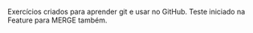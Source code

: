 Exercícios criados para aprender git e usar no GitHub.
Teste iniciado na Feature para MERGE também.
